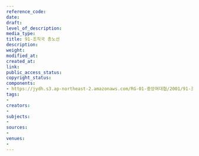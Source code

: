 ```yaml
---
reference_code: 
date: 
draft: 
level_of_description: 
media_type: 
title: 91-조직국 총노선
description: 
weight: 
modified_at: 
created_at: 
link: 
public_access_status: 
copyright_status: 
components:
- https://jydh.s3.ap-northeast-2.amazonaws.com/RG-01-중앙여대협/2001/91-조직국+총노선.pdf
tags:
- 
creators:
- 
subjects:
- 
sources:
- 
venues:
- 
---
```

